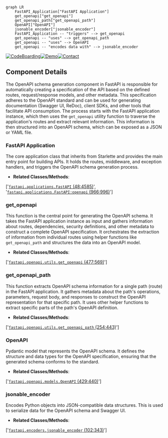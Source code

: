```mermaid
graph LR
    FastAPI_Application["FastAPI Application"]
    get_openapi["get_openapi"]
    get_openapi_path["get_openapi_path"]
    OpenAPI["OpenAPI"]
    jsonable_encoder["jsonable_encoder"]
    FastAPI_Application -- "triggers" --> get_openapi
    get_openapi -- "uses" --> get_openapi_path
    get_openapi -- "uses" --> OpenAPI
    get_openapi -- "encodes data with" --> jsonable_encoder
```
[![CodeBoarding](https://img.shields.io/badge/Generated%20by-CodeBoarding-9cf?style=flat-square)](https://github.com/CodeBoarding/GeneratedOnBoardings)[![Demo](https://img.shields.io/badge/Try%20our-Demo-blue?style=flat-square)](https://www.codeboarding.org/demo)[![Contact](https://img.shields.io/badge/Contact%20us%20-%20codeboarding@gmail.com-lightgrey?style=flat-square)](mailto:codeboarding@gmail.com)

## Component Details

The OpenAPI schema generation component in FastAPI is responsible for automatically creating a specification of the API based on the defined routes, request/response models, and other metadata. This specification adheres to the OpenAPI standard and can be used for generating documentation (Swagger UI, ReDoc), client SDKs, and other tools that facilitate API consumption. The process starts with the FastAPI application instance, which then uses the `get_openapi` utility function to traverse the application's routes and extract relevant information. This information is then structured into an OpenAPI schema, which can be exposed as a JSON or YAML file.

### FastAPI Application
The core application class that inherits from Starlette and provides the main entry point for building APIs. It holds the routes, middleware, and exception handlers, and triggers the OpenAPI schema generation process.
- **Related Classes/Methods**:

['[`fastapi.applications.FastAPI` (48:4585)](https://github.com/fastapi/fastapi/blob/master/fastapi/applications.py#L48-L4585)', '[`fastapi.applications.FastAPI:openapi` (966:996)](https://github.com/fastapi/fastapi/blob/master/fastapi/applications.py#L966-L996)']

### get_openapi
This function is the central point for generating the OpenAPI schema. It takes the FastAPI application instance as input and gathers information about routes, dependencies, security definitions, and other metadata to construct a complete OpenAPI specification. It orchestrates the extraction of information from individual routes using helper functions like `get_openapi_path` and structures the data into an OpenAPI model.
- **Related Classes/Methods**:

['[`fastapi.openapi.utils.get_openapi` (477:569)](https://github.com/fastapi/fastapi/blob/master/fastapi/openapi/utils.py#L477-L569)']

### get_openapi_path
This function extracts OpenAPI schema information for a single path (route) in the FastAPI application. It gathers metadata about the path's operations, parameters, request body, and responses to construct the OpenAPI representation for that specific path. It uses other helper functions to extract specific parts of the path's OpenAPI definition.
- **Related Classes/Methods**:

['[`fastapi.openapi.utils.get_openapi_path` (254:443)](https://github.com/fastapi/fastapi/blob/master/fastapi/openapi/utils.py#L254-L443)']

### OpenAPI
Pydantic model that represents the OpenAPI schema. It defines the structure and data types for the OpenAPI specification, ensuring that the generated schema conforms to the standard.
- **Related Classes/Methods**:

['[`fastapi.openapi.models.OpenAPI` (429:440)](https://github.com/fastapi/fastapi/blob/master/fastapi/openapi/models.py#L429-L440)']

### jsonable_encoder
Encodes Python objects into JSON-compatible data structures. This is used to serialize data for the OpenAPI schema and Swagger UI.
- **Related Classes/Methods**:

['[`fastapi.encoders.jsonable_encoder` (102:343)](https://github.com/fastapi/fastapi/blob/master/fastapi/encoders.py#L102-L343)']